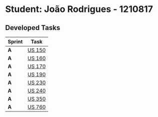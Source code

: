 # Student: João Rodrigues - 1210817

## Developed Tasks

| Sprint | Task                                                                                                                                |
|--------|-------------------------------------------------------------------------------------------------------------------------------------|
| **A**  | [US 150](..\..\use_cases\UC150\readme.md)                                                                                                        |
| **A**  | [US 160](..\..\use_cases\UC160\readme.md)                                                                                                        |
| **A**  | [US 170](..\..\use_cases\UC170\readme.md)                                                                                                        |
| **A**  | [US 190](..\..\use_cases\UC190\readme.md)                                                                                                        |
| **A**  | [US 230](..\..\use_cases\UC230\readme.md)                                                                                                        |
| **A**  | [US 240](..\..\use_cases\UC240\readme.md)                                                                                                        |
| **A**  | [US 350](..\..\use_cases\UC350\readme.md)                                                                                                        |
| **A**  | [US 760](..\..\use_cases\UC370\readme.md)                                                                                                        |
